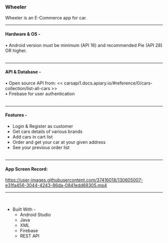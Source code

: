### Wheeler
Wheeler is an E-Commerce app for car.
- - - -
#### Hardware & OS -
•	Android version must be minimum (API 18) and recommended Pie (API 28) OR higher.<br><br>
- - - -
#### API & Database -
•	Open source API from: << carsapi1.docs.apiary.io/#reference/0/cars-collection/list-all-cars >> <br>
•	Firebase for user authentication<br><br>
- - - -
#### Features -
* Login & Register as customer
* Get cars details of various brands
* Add cars in cart list
* Order and get your car at your given address
* See your previous order list<br><br>
- - - -
#### App Screen Record:
https://user-images.githubusercontent.com/37416018/130605007-e31fa456-3044-4243-86da-0841edd68305.mp4
- - - -
<br>

* Built With - 
    * Android Studio
    * Java
    * XML
    * Firebase
    * REST API
